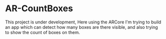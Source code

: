 # AR-CountBoxes
This project is under development, Here using the ARCore I'm trying to build an app which can detect how many boxes are there visible, and also trying to show the count of boxes on them. 

